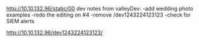 http://10.10.132.96/static/00
dev notes from valleyDev:
-add wedding photo examples
-redo the editing on #4
-remove /dev1243224123123
-check for SIEM alerts

http://10.10.132.96/dev1243224123123/
